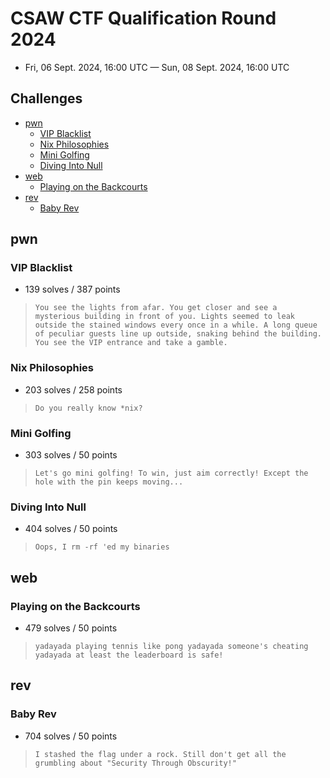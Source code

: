 # CSAW CTF Qualification Round 2024

- Fri, 06 Sept. 2024, 16:00 UTC — Sun, 08 Sept. 2024, 16:00 UTC

## Challenges

- [pwn](#pwn)
    - [VIP Blacklist](#vip-blacklist)
    - [Nix Philosophies](#nix-philosophies)
    - [Mini Golfing](#mini-golfing)
    - [Diving Into Null](#diving-into-null)
- [web](#web)
    - [Playing on the Backcourts](#playing-on-the-backcourts)
- [rev](#rev)
    - [Baby Rev](#baby-rev)

## pwn

### VIP Blacklist

- 139 solves / 387 points

> ``` You see the lights from afar. You get closer and see a mysterious building in front of you. Lights seemed to leak outside the stained windows every once in a while. A long queue of peculiar guests line up outside, snaking behind the building. You see the VIP entrance and take a gamble. ```

###  Nix Philosophies

- 203 solves / 258 points

> ``` Do you really know *nix? ```

### Mini Golfing

- 303 solves / 50 points

> ``` Let's go mini golfing! To win, just aim correctly! Except the hole with the pin keeps moving... ```

### Diving Into Null

- 404 solves / 50 points

> ``` Oops, I rm -rf 'ed my binaries ```

## web

### Playing on the Backcourts

- 479 solves / 50 points

> ``` yadayada playing tennis like pong yadayada someone's cheating yadayada at least the leaderboard is safe! ```

## rev

### Baby Rev

- 704 solves / 50 points

> ``` I stashed the flag under a rock. Still don't get all the grumbling about "Security Through Obscurity!" ```
